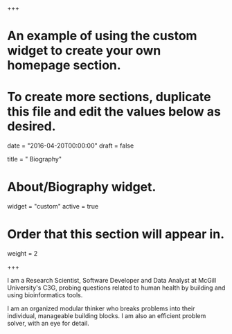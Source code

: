 +++
# An example of using the custom widget to create your own homepage section.
# To create more sections, duplicate this file and edit the values below as desired.

date = "2016-04-20T00:00:00"
draft = false

title = " Biography"

# About/Biography widget.
widget = "custom"
active = true


# Order that this section will appear in.
weight = 2


+++

  
I am a Research Scientist, Software Developer and Data Analyst at McGill University's C3G, probing questions related to human health by building and using bioinformatics tools.  

I am an organized modular thinker who breaks problems into their individual, manageable building blocks. I am also an efficient problem solver, with an eye for detail.

